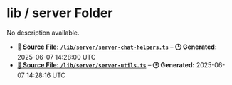 # lib / server Folder

No description available.

- **[**📄 Source File:** `/lib/server/server-chat-helpers.ts`](server-chat-helpers.ts.md)** – **🕒 Generated:** 2025-06-07 14:28:00 UTC
- **[**📄 Source File:** `/lib/server/server-utils.ts`](server-utils.ts.md)** – **🕒 Generated:** 2025-06-07 14:28:16 UTC